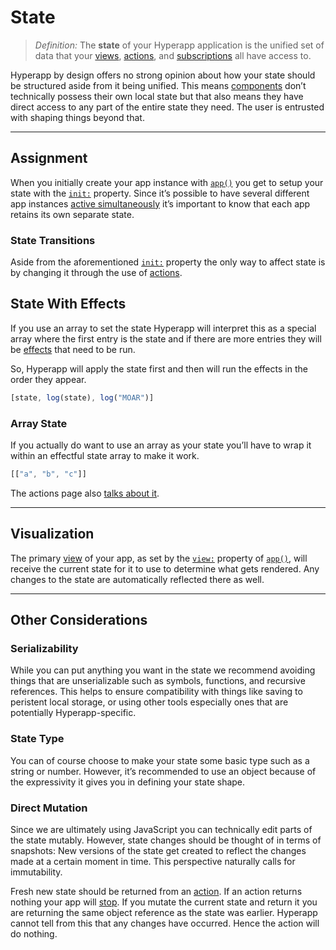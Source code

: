 # State

> *Definition:*
> The **state** of your Hyperapp application is the unified set of data that your [views](views.md), [actions](actions.md), and [subscriptions](subscriptions.md) all have access to.

Hyperapp by design offers no strong opinion about how your state should be structured aside from it being unified. This means [components](views.md#components) don’t technically possess their own local state but that also means they have direct access to any part of the entire state they need. The user is entrusted with shaping things beyond that.

---

## Assignment

When you initially create your app instance with [`app()`](../api/app.md) you get to setup your state with the [`init:`](../api/app.md#init) property. Since it’s possible to have several different app instances [active simultaneously](../api/app.md#multiple-apps) it’s important to know that each app retains its own separate state.

### State Transitions

Aside from the aforementioned [`init:`](../api/app.md#init) property the only way to affect state is by changing it through the use of [actions](actions.md).

## State With Effects

If you use an array to set the state Hyperapp will interpret this as a special array where the first entry is the state and if there are more entries they will be [effects](actions.md#effects) that need to be run.

So, Hyperapp will apply the state first and then will run the effects in the order they appear.

```js
[state, log(state), log("MOAR")]
```

### Array State

If you actually do want to use an array as your state you’ll have to wrap it within an effectful state array to make it work.

```js
[["a", "b", "c"]]
```

The actions page also [talks about it](actions.md#transitioning-array-state).

---

## Visualization

The primary [view](views.md) of your app, as set by the [`view:`](../api/app.md#view) property of [`app()`](../api/app.md), will receive the current state for it to use to determine what gets rendered. Any changes to the state are automatically reflected there as well.

---

## Other Considerations

### Serializability

While you can put anything you want in the state we recommend avoiding things that are unserializable such as symbols, functions, and recursive references. This helps to ensure compatibility with things like saving to peristent local storage, or using other tools especially ones that are potentially Hyperapp-specific.

### State Type

You can of course choose to make your state some basic type such as a string or number. However, it’s recommended to use an object because of the expressivity it gives you in defining your state shape.

### Direct Mutation

Since we are ultimately using JavaScript you can technically edit parts of the state mutably. However, state changes should be thought of in terms of snapshots: New versions of the state get created to reflect the changes made at a certain moment in time. This perspective naturally calls for immutability.

Fresh new state should be returned from an [action](actions.md). If an action returns nothing your app will [stop](actions.md#stopping-your-app). If you mutate the current state and return it you are returning the same object reference as the state was earlier. Hyperapp cannot tell from this that any changes have occurred. Hence the action will do nothing.
